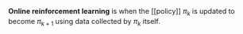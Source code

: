 **Online reinforcement learning** is when the [[policy]] $\pi_k$ is updated to become $\pi_{k+1}$ using data collected by $\pi_k$ itself.